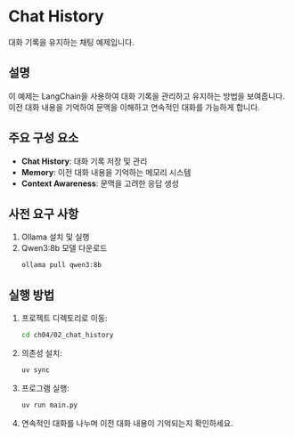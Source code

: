 # Chat History

대화 기록을 유지하는 채팅 예제입니다.

## 설명

이 예제는 LangChain을 사용하여 대화 기록을 관리하고 유지하는 방법을 보여줍니다. 이전 대화 내용을 기억하여 문맥을 이해하고 연속적인 대화를 가능하게 합니다.

## 주요 구성 요소

- **Chat History**: 대화 기록 저장 및 관리
- **Memory**: 이전 대화 내용을 기억하는 메모리 시스템
- **Context Awareness**: 문맥을 고려한 응답 생성

## 사전 요구 사항

1. Ollama 설치 및 실행
2. Qwen3:8b 모델 다운로드
   ```bash
   ollama pull qwen3:8b
   ```

## 실행 방법

1. 프로젝트 디렉토리로 이동:
   ```bash
   cd ch04/02_chat_history
   ```

2. 의존성 설치:
   ```bash
   uv sync
   ```

3. 프로그램 실행:
   ```bash
   uv run main.py
   ```

4. 연속적인 대화를 나누며 이전 대화 내용이 기억되는지 확인하세요.
